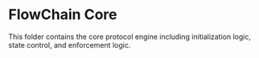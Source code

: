 # FlowChain Core

This folder contains the core protocol engine including initialization logic, state control, and enforcement logic.
